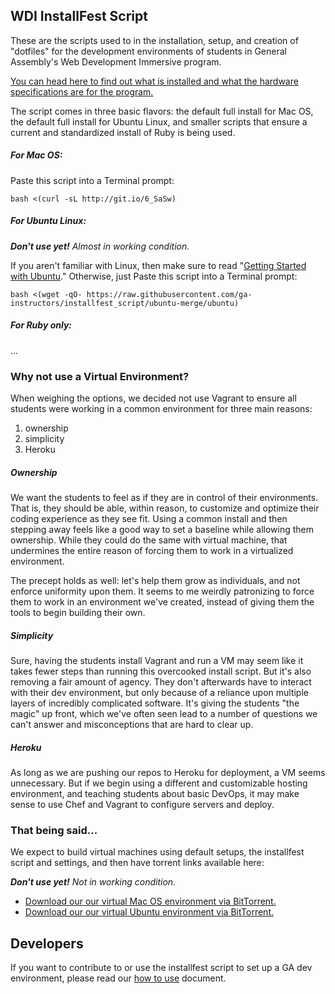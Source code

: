 ## WDI InstallFest Script

These are the scripts used to in the installation, setup, and creation of "dotfiles" for the development environments of students in General Assembly's Web Development Immersive program.

[You can head here to find out what is installed and what the hardware specifications are for the program.][specs]

The script comes in three basic flavors: the default full install for Mac OS, the default full install for Ubuntu Linux, and smaller scripts that ensure a current and standardized install of Ruby is being used.

##### For Mac OS:

Paste this script into a Terminal prompt:

```
bash <(curl -sL http://git.io/6_SaSw)
```

##### For Ubuntu Linux:

_**Don't use yet!** Almost in working condition._

If you aren't familiar with Linux, then make sure to read "[Getting Started with Ubuntu][ubuntu]." Otherwise, just Paste this script into a Terminal prompt:

```
bash <(wget -qO- https://raw.githubusercontent.com/ga-instructors/installfest_script/ubuntu-merge/ubuntu)
```

##### For Ruby only:

...


### Why not use a Virtual Environment?

When weighing the options, we decided not use Vagrant to ensure all students were working in a common environment for three main reasons:

1. ownership
2. simplicity
3. Heroku

##### Ownership

We want the students to feel as if they are in control of their environments. That is, they should be able, within reason, to customize and optimize their coding experience as they see fit. Using a common install and then stepping away feels like a good way to set a baseline while allowing them ownership. While they could do the same with virtual machine, that undermines the entire reason of forcing them to work in a virtualized environment.

The precept holds as well: let's help them grow as individuals, and not enforce uniformity upon them. It seems to me weirdly patronizing to force them to work in an environment we've created, instead of giving them the tools to begin building their own.

##### Simplicity

Sure, having the students install Vagrant and run a VM may seem like it takes fewer steps than running this overcooked install script. But it's also removing a fair amount of agency. They don't afterwards have to interact with their dev environment, but only because of a reliance upon multiple layers of incredibly complicated software. It's giving the students "the magic" up front, which we've often seen lead to a number of questions we can't answer and misconceptions that are hard to clear up.

##### Heroku

As long as we are pushing our repos to Heroku for deployment, a VM seems unnecessary. But if we begin using a different and customizable hosting environment, and teaching students about basic DevOps, it may make sense to use Chef and Vagrant to configure servers and deploy.

### That being said...

We expect to build virtual machines using default setups, the installfest script and settings, and then have torrent links available here:

_**Don't use yet!** Not in working condition._

- [Download our our virtual Mac OS environment via BitTorrent.][mac-torrent]
- [Download our our virtual Ubuntu environment via BitTorrent.][ubuntu-torrent]

## Developers

If you want to contribute to or use the installfest script to set up a GA dev environment, please read our [how to use][developing] document.

[specs]:          specifications.md               "Dev Environment and hardware specs"
[ubuntu]:         getting_started_with_ubuntu.md  "Ubuntu Guide"
[developing]:     how_to_use.md                   "How to use the script"
[mac-torrent]:    http://example.com/             "Mac GABox"
[ubuntu-torrent]: http://example.com/             "Ubuntu GABox"
